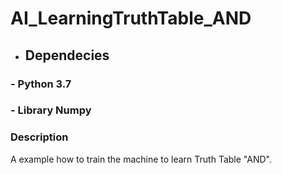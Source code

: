 # AI_LearningTruthTable_AND

* ## Dependecies
### - Python 3.7
### - Library Numpy

### Description
A example how to train the machine to learn Truth Table "AND".
